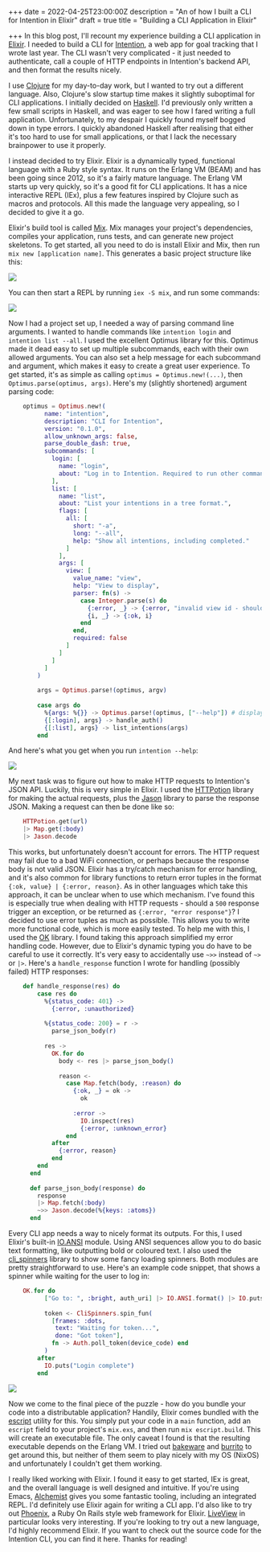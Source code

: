 +++
date = 2022-04-25T23:00:00Z
description = "An of how I built a CLI for Intention in Elixir"
draft = true
title = "Building a CLI Application in Elixir"

+++
In this blog post, I'll recount my experience building a CLI application in [Elixir](https://elixir-lang.org/). I needed to build a CLI for [Intention](https://about.i.ntention.app/), a web app for goal tracking that I wrote last year. The CLI wasn't very complicated - it just needed to authenticate, call a couple of HTTP endpoints in Intention's backend API, and then format the results nicely.

I use [Clojure](https://clojure.org/) for my day-to-day work, but I wanted to try out a different language. Also, Clojure's slow startup time makes it slightly suboptimal for CLI applications. I initially decided on [Haskell](https://www.haskell.org/). I'd previously only written a few small scripts in Haskell, and was eager to see how I fared writing a full application. Unfortunately, to my despair I quickly found myself bogged down in type errors. I quickly abandoned Haskell after realising that either it's too hard to use for small applications, or that I lack the necessary brainpower to use it properly.

I instead decided to try Elixir. Elixir is a dynamically typed, functional language with a Ruby style syntax. It runs on the Erlang VM (BEAM) and has been going since 2012, so it's a fairly mature language. The Erlang VM starts up very quickly, so it's a good fit for CLI applications. It has a nice interactive REPL (IEx), plus a few features inspired by Clojure such as macros and protocols. All this made the language very appealing, so I decided to give it a go.

Elixir's build tool is called [Mix](https://hexdocs.pm/mix/1.12/Mix.html). Mix manages your project's dependencies, compiles your application, runs tests, and can generate new project skeletons. To get started, all you need to do is install Elixir and Mix, then run `mix new [application name]`. This generates a basic project structure like this:

![](/screenshot-from-2022-04-25-16-28-02.png)

You can then start a REPL by running `iex -S mix`, and run some commands:

![](/screenshot-from-2022-04-25-17-28-21.png)

Now I had a project set up, I needed a way of parsing command line arguments. I wanted to handle commands like `intention login` and `intention list --all`. I used the excellent Optimus library for this. Optimus made it dead easy to set up multiple subcommands, each with their own allowed arguments. You can also set a help message for each subcommand and argument, which makes it easy to create a great user experience. To get started, it's as simple as calling `optimus = Optimus.new!(...)`, then `Optimus.parse(optimus, args)`. Here's my (slightly shortened) argument parsing code:

```elixir
    optimus = Optimus.new!(
          name: "intention",
          description: "CLI for Intention",
          version: "0.1.0",
          allow_unknown_args: false,
          parse_double_dash: true,
          subcommands: [
            login: [
              name: "login",
              about: "Log in to Intention. Required to run other commands."
            ],
            list: [
              name: "list",
              about: "List your intentions in a tree format.",
              flags: [
                all: [
                  short: "-a",
                  long: "--all",
                  help: "Show all intentions, including completed."
                ]
              ],
              args: [
                view: [
                  value_name: "view",
                  help: "View to display",
                  parser: fn(s) ->
                    case Integer.parse(s) do
                      {:error, _} -> {:error, "invalid view id - should be an integer"}
                      {i, _} -> {:ok, i}
                    end
                  end,
                  required: false
                ]
              ]
            ]
          ]
        )
    
        args = Optimus.parse!(optimus, argv)
    
        case args do
          %{args: %{}} -> Optimus.parse!(optimus, ["--help"]) # display help when not given any args
          {[:login], args} -> handle_auth()
          {[:list], args} -> list_intentions(args)
        end
```

And here's what you get when you run `intention --help`:

![](/screenshot-from-2022-04-25-17-35-29.png)

My next task was to figure out how to make HTTP requests to Intention's JSON API. Luckily, this is very simple in Elixir. I used the [HTTPotion](https://github.com/unrelentingtech/httpotion) library for making the actual requests, plus the [Jason](https://github.com/michalmuskala/jason) library to parse the response JSON. Making a request can then be done like so:

```elixir
    HTTPotion.get(url) 
    |> Map.get(:body) 
    |> Jason.decode
```

This works, but unfortunately doesn't account for errors. The HTTP request may fail due to a bad WiFi connection, or perhaps because the response body is not valid JSON. Elixir has a try/catch mechanism for error handling, and it's also common for library functions to return error tuples in the format `{:ok, value} | {:error, reason}`. As in other languages which take this approach, it can be unclear when to use which mechanism. I've found this is especially true when dealing with HTTP requests - should a `500` response trigger an exception, or be returned as `{:error, "error response"}`? I decided to use error tuples as much as possible. This allows you to write more functional code, which is more easily tested. To help me with this, I used the [OK](https://github.com/CrowdHailer/OK) library. I found taking this approach simplified my error handling code. However, due to Elixir's dynamic typing you do have to be careful to use it correctly. It's very easy to accidentally use `~>>` instead of `~>` or `|>`. Here's a `handle_response` function I wrote for handling (possibly failed) HTTP responses:

```elixir
    def handle_response(res) do
        case res do
          %{status_code: 401} ->
            {:error, :unauthorized}
    
          %{status_code: 200} = r ->
            parse_json_body(r)
    
          res ->
            OK.for do
              body <- res |> parse_json_body()
    
              reason <-
                case Map.fetch(body, :reason) do
                  {:ok, _} = ok ->
                    ok
    
                  :error ->
                    IO.inspect(res)
                    {:error, :unknown_error}
                end
            after
              {:error, reason}
            end
        end
      end
    
      def parse_json_body(response) do
        response
        |> Map.fetch(:body)
        ~>> Jason.decode(%{keys: :atoms})
      end
```

Every CLI app needs a way to nicely format its outputs. For this, I used Elixir's built-in [IO.ANSI](https://hexdocs.pm/elixir/1.12/IO.ANSI.html) module. Using ANSI sequences allow you to do basic text formatting, like outputting bold or coloured text. I also used the [cli_spinners](https://github.com/blackode/elixir_cli_spinners) library to show some fancy loading spinners. Both modules are pretty straightforward to use. Here's an example code snippet, that shows a spinner while waiting for the user to log in:

```elixir
    OK.for do
          ["Go to: ", :bright, auth_uri] |> IO.ANSI.format() |> IO.puts()
    
          token <- CliSpinners.spin_fun(
            [frames: :dots,
             text: "Waiting for token...",
             done: "Got token"],
            fn -> Auth.poll_token(device_code) end
          )
        after
          IO.puts("Login complete")
        end
```

![](/intention-login.gif)

Now  we come to the final piece of the puzzle - how do you bundle your code into a distributable application? Handily, Elixir comes bundled with the [escript](https://elixirschool.com/en/lessons/intermediate/escripts#building-2) utility for this. You simply put your code in a `main` function, add an `escript` field to your project's `mix.exs`, and then run `mix escript.build`. This will create an executable file. The only caveat I found is that the resulting executable depends on the Erlang VM. I tried out [bakeware](https://github.com/bake-bake-bake/bakeware) and [burrito](https://github.com/burrito-elixir/burrito) to get around this, but neither of them seem to play nicely with my OS (NixOS) and unfortunately I couldn't get them working.

I really liked working with Elixir. I found it easy to get started, IEx is great, and the overall language is well designed and intuitive. If you're using Emacs, [Alchemist](https://alchemist.readthedocs.io/en/latest/) gives you some fantastic tooling, including an integrated REPL. I'd definitely use Elixir again for writing a CLI app. I'd also like to try out [Phoenix](https://www.phoenixframework.org/), a Ruby On Rails style web framework for Elixir. [LiveView](https://github.com/phoenixframework/phoenix_live_view) in particular looks very interesting. If you're looking to try out a new language, I'd highly recommend Elixir. If you want to check out the source code for the Intention CLI, you can find it here. Thanks for reading!